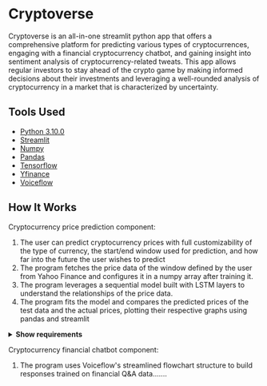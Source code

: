 # Cryptoverse


Cryptoverse is an all-in-one streamlit python app that offers a comprehensive platform for predicting various types of cryptocurrences, engaging with a financial cryptocurrency chatbot, and gaining insight into sentiment analysis of cryptocurrency-related tweats. This app allows regular investors to stay ahead of the crypto game by making informed decisions about their investments and leveraging a well-rounded analysis of cryptocurrency in a market that is characterized by uncertainty.

## Tools Used

* [Python 3.10.0](https://www.python.org/downloads/release/python-3100/)
* [Streamlit](https://streamlit.io/)
* [Numpy](https://numpy.org/)
* [Pandas](https://pandas.pydata.org/) 
* [Tensorflow](https://www.tensorflow.org/)
* [Yfinance](https://pypi.org/project/yfinance/)
* [Voiceflow](https://pypi.org/project/yfinance/)


## How It Works

Cryptocurrency price prediction component:
1. The user can predict cryptocurrency prices with full customizability of the type of currency, the start/end window used for prediction, and how far into the future the user wishes to predict
2. The program fetches the price data of the window defined by the user from Yahoo Finance and configures it in a numpy array after training it.
3. The program leverages a sequential model built with LSTM layers to understand the relationships of the price data.
4. The program fits the model and compares the predicted prices of the test data and the actual prices, plotting their respective graphs using pandas and streamlit

<details><summary><b>Show requirements</b></summary>
    
1. Install streamlit:
    
    ```sh
    pip install streamlit
    ```
2. Install numpy:
   
    ```sh
    pip install numpy
    ```
1. Install pandas:
   
    ```sh
    pip install pandas
    ```
1. Install datetime:
   
    ```sh
    pip install datetime
    ```
1. Install sklearn:
   
    ```sh
    pip install sklearn
    ```
1. Install yfinance:
   
    ```sh
    pip install yfinance
    ```
1. Install tensorflow:
   
    ```sh
    pip install tensorflow
    ```
1. Install random:
   
    ```sh
    pip install random
    ```
1. Run the python file to create a localhost server:
   
    ```sh
    python3 -m streamlit run main.py
    ```
</details>

    
Cryptocurrency financial chatbot component:
1. The program uses Voiceflow's streamlined flowchart structure to build responses trained on financial Q&A data.......
   

